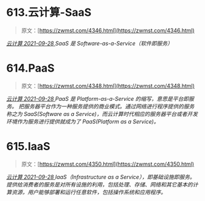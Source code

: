 <!--yml
category: 未分类
date: 0001-01-01 00:00:00
-->

# 613.云计算-SaaS

> 原文：[https://zwmst.com/4346.html](https://zwmst.com/4346.html)

   [ *云计算* ](https://zwmst.com/%e4%ba%91%e8%ae%a1%e7%ae%97)*[ <time datetime="2021-09-28T23:16:05+08:00"> 2021-09-28 </time> ](https://zwmst.com/4346.html)  SaaS 是 Software-as-a-Service（软件即服务）*
<!--yml
category: 未分类
date: 0001-01-01 00:00:00
-->

# 614.PaaS

> 原文：[https://zwmst.com/4348.html](https://zwmst.com/4348.html)

   [ *云计算* ](https://zwmst.com/%e4%ba%91%e8%ae%a1%e7%ae%97)*[ <time datetime="2021-09-28T23:16:58+08:00"> 2021-09-28 </time> ](https://zwmst.com/4348.html)  PaaS 是 Platform-as-a-Service 的缩写，意思是平台即服务。 把服务器平台作为一种服务提供的商业模式。通过网络进行程序提供的服务称之为 SaaS(Software as a Service)，而云计算时代相应的服务器平台或者开发环境作为服务进行提供就成为了 PaaS(Platform as a Service)。*
<!--yml
category: 未分类
date: 0001-01-01 00:00:00
-->

# 615.IaaS

> 原文：[https://zwmst.com/4350.html](https://zwmst.com/4350.html)

   [ *云计算* ](https://zwmst.com/%e4%ba%91%e8%ae%a1%e7%ae%97)*[ <time datetime="2021-09-28T23:17:44+08:00"> 2021-09-28 </time> ](https://zwmst.com/4350.html)  IaaS（Infrastructure as a Service），即基础设施即服务。提供给消费者的服务是对所有设施的利用，包括处理、存储、网络和其它基本的计算资源，用户能够部署和运行任意软件，包括操作系统和应用程序。*